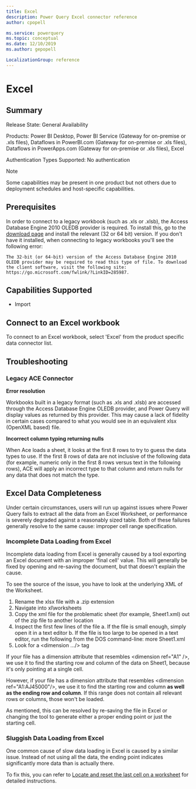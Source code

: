 ```yaml
---
title: Excel
description: Power Query Excel connector reference
author: cpopell

ms.service: powerquery
ms.topic: conceptual
ms.date: 12/10/2019
ms.author: gepopell

LocalizationGroup: reference
---
```


# Excel
 
## Summary
 
Release State: General Availability

Products: Power BI Desktop, Power BI Service (Gateway for on-premise or .xls files), Dataflows in PowerBI.com (Gateway for on-premise or .xls files), Dataflows in PowerApps.com (Gateway for on-premise or .xls files), Excel

Authentication Types Supported: No authentication

>[!Note]
> Some capabilities may be present in one product but not others due to deployment schedules and host-specific capabilities.
 
## Prerequisites
In order to connect to a legacy workbook (such as .xls or .xlsb), the Access Database Engine 2010 OLEDB provider is required. To install this, go to the [download page](https://go.microsoft.com/fwlink/?LinkID=285987) and install the relevant (32 or 64 bit) version. If you don't have it installed, when connecting to legacy workbooks you'll see the following error:

```The 32-bit (or 64-bit) version of the Access Database Engine 2010 OLEDB provider may be required to read this type of file. To download the client software, visit the following site: https://go.microsoft.com/fwlink/?LinkID=285987.```
 
## Capabilities Supported
* Import

## Connect to an Excel workbook
To connect to an Excel workbook, select 'Excel' from the product specific data connector list.
 
## Troubleshooting

### Legacy ACE Connector
**Error resolution**

Workbooks built in a legacy format (such as .xls and .xlsb) are accessed through the Access Database Engine OLEDB provider, and Power Query will display values as returned by this provider. This may cause a lack of fidelity in certain cases compared to what you would see in an equivalent xlsx (OpenXML based) file.

**Incorrect column typing returning nulls**

When Ace loads a sheet, it looks at the first 8 rows to try to guess the data types to use. If the first 8 rows of data are not inclusive of the following data (for example, numeric only in the first 8 rows versus text in the following rows), ACE will apply an incorrect type to that column and return nulls for any data that does not match the type.


## Excel Data Completeness
Under certain circumstances, users will run up against issues where Power Query fails to extract all the data from an Excel Worksheet, or performance is severely degraded against a reasonably sized table.
Both of these failures generally resolve to the same cause: improper cell range specification.

### Incomplete Data Loading from Excel
Incomplete data loading from Excel is generally caused by a tool exporting an Excel document with an improper 'final cell' value. This will generally be fixed by opening and re-saving the document, but that doesn't explain the cause.

To see the source of the issue, you have to look at the underlying XML of the Worksheet.
1.  Rename the xlsx file with a .zip extension
2.  Navigate into xl\worksheets
3.  Copy the xml file for the problematic sheet (for example, Sheet1.xml) out of the zip file to another location
4.  Inspect the first few lines of the file
    a. If the file is small enough, simply open it in a text editor
    b. If the file is too large to be opened in a text editor, run the following from the DOS command-line: more Sheet1.xml
6.  Look for a <dimension .../> tag

If your file has a dimension attribute that resembles \<dimension ref="A1" />, we use it to find the starting row and column of the data on Sheet1, because it's only pointing at a single cell.

However, if your file has a dimension attribute that resembles \<dimension ref="A1:AJ45000"/>, we use it to find the starting row and column **as well as the ending row and column**. If this range does not contain all relevant rows or columns, those won't be loaded.

As mentioned, this can be resolved by re-saving the file in Excel or changing the tool to generate either a proper ending point or just the starting cell.

### Sluggish Data Loading from Excel
One common cause of slow data loading in Excel is caused by a similar issue. Instead of not using all the data, the ending point indicates significantly more data than is actually there.

To fix this, you can refer to [Locate and reset the last cell on a worksheet](https://support.office.com/en-us/article/locate-and-reset-the-last-cell-on-a-worksheet-c9e468a8-0fc3-4f69-8038-b3c1d86e99e9) for detailed instructions.
